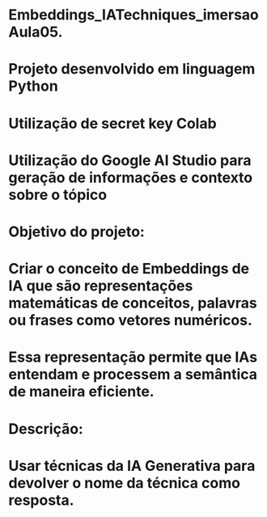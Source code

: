 # Embeddings_IATechniques_imersaoAula05.

# Projeto desenvolvido em linguagem Python
# Utilização de secret key Colab
# Utilização do Google AI Studio para geração de informações e contexto sobre o tópico

# Objetivo do projeto: 
# Criar o conceito de Embeddings de IA que são representações matemáticas de conceitos, palavras ou frases como vetores numéricos. 
# Essa representação permite que IAs entendam e processem a semântica de maneira eficiente.

# Descrição:
# Usar técnicas da IA Generativa para devolver o nome da técnica como resposta.
